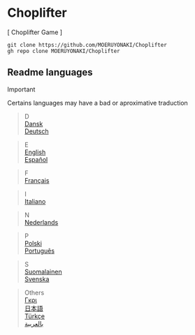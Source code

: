# Choplifter
  
[ Choplifter Game ]  
  
```
git clone https://github.com/MOERUYONAKI/Choplifter  
gh repo clone MOERUYONAKI/Choplifter  
```

## Readme languages
  
> [!IMPORTANT]  
> Certains languages may have a bad or aproximative traduction  
  
> D  
> [Dansk](https://github.com/MOERUYONAKI/Choplifter/tree/main/docs/readme-dk.md)  
> [Deutsch](https://github.com/MOERUYONAKI/Choplifter/tree/main/docs/readme-de.md)  
  
> E  
> [English](https://github.com/MOERUYONAKI/Choplifter/tree/main/docs/readme-en.md)  
> [Español](https://github.com/MOERUYONAKI/Choplifter/tree/main/docs/readme-es.md)  
  
> F  
> [Français](https://github.com/MOERUYONAKI/Choplifter/tree/main/docs/readme-fr.md)  
  
> I  
> [Italiano](https://github.com/MOERUYONAKI/Choplifter/tree/main/docs/readme-it.md)  
  
> N  
> [Nederlands](https://github.com/MOERUYONAKI/Choplifter/tree/main/docs/readme-nt.md)  
  
> P  
> [Polski](https://github.com/MOERUYONAKI/Choplifter/tree/main/docs/readme-pl.md)  
> [Português](https://github.com/MOERUYONAKI/Choplifter/tree/main/docs/readme-pt.md)  
   
> S  
> [Suomalainen](https://github.com/MOERUYONAKI/Choplifter/tree/main/docs/readme-fi.md)  
> [Svenska](https://github.com/MOERUYONAKI/Choplifter/tree/main/docs/readme-sw.md)    
   
> Others  
> [Γκρι](https://github.com/MOERUYONAKI/Choplifter/tree/main/docs/readme-gr.md)  
> [日本語](https://github.com/MOERUYONAKI/Choplifter/tree/main/docs/readme-jp.md)  
> [Türkçe](https://github.com/MOERUYONAKI/Choplifter/tree/main/docs/readme-tk.md)  
> [بالعربية](https://github.com/MOERUYONAKI/Choplifter/tree/main/docs/readme-ar.md)  
  